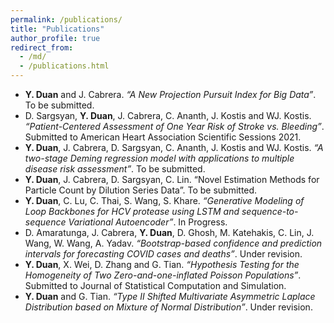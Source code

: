 ```yaml
---
permalink: /publications/
title: "Publications"
author_profile: true
redirect_from: 
  - /md/
  - /publications.html
---
```


*	**Y. Duan** and J. Cabrera. <var>“A New Projection Pursuit Index for Big Data”</var>. To be submitted.
*	D. Sargsyan, **Y. Duan**, J. Cabrera, C. Ananth, J. Kostis and WJ. Kostis. <var>“Patient-Centered Assessment of One Year Risk of Stroke vs. Bleeding”</var>.  Submitted to American Heart Association Scientific Sessions 2021. 
* **Y. Duan**, J. Cabrera, D. Sargsyan, C. Ananth, J. Kostis and WJ. Kostis. <var>“A two-stage Deming regression model with applications to multiple disease risk assessment”</var>. To be submitted.
* **Y. Duan**, J. Cabrera, D. Sargsyan, C. Lin. “Novel Estimation Methods for Particle Count by Dilution Series Data”. To be submitted.
*	**Y. Duan**, C. Lu, C. Thai, S. Wang, S. Khare. <var>“Generative Modeling of Loop Backbones for HCV protease using LSTM and sequence-to-sequence Variational Autoencoder”</var>. In Progress.
*	D. Amaratunga, J. Cabrera, **Y. Duan**, D. Ghosh, M. Katehakis, C. Lin, J. Wang, W. Wang, A. Yadav. <var>“Bootstrap-based confidence and prediction intervals for forecasting COVID cases and deaths”</var>. Under revision. 
*	**Y. Duan**, X. Wei, D. Zhang and G. Tian. <var>“Hypothesis Testing for the Homogeneity of Two Zero-and-one-inflated Poisson Populations”</var>. Submitted to Journal of Statistical Computation and Simulation.
*	**Y. Duan** and G. Tian. <var>“Type II Shifted Multivariate Asymmetric Laplace Distribution based on Mixture of Normal Distribution”</var>. Under revision. 

